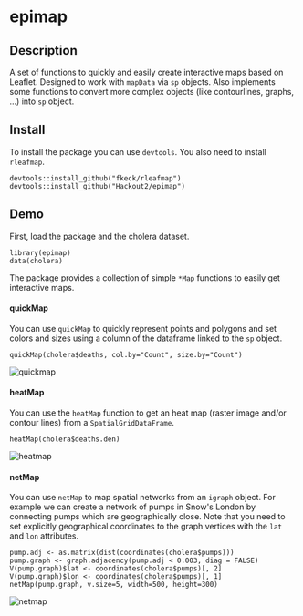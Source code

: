 # epimap

## Description
A set of functions to quickly and easily create interactive maps based on Leaflet. Designed to work with `mapData` via `sp` objects. Also implements some functions to convert more complex objects (like contourlines, graphs, ...) into `sp` object.

## Install
To install the package you can use `devtools`. You also need to install `rleafmap`.

    devtools::install_github("fkeck/rleafmap")
    devtools::install_github("Hackout2/epimap")

## Demo
First, load the package and the cholera dataset.

    library(epimap)
    data(cholera)

The package provides a collection of simple `*Map` functions to easily get interactive maps.

#### quickMap
You can use `quickMap` to quickly represent points and polygons and set colors and sizes using a column of the dataframe linked to the `sp` object.

    quickMap(cholera$deaths, col.by="Count", size.by="Count")

![quickmap](https://cloud.githubusercontent.com/assets/9269625/7374091/9fc6c160-edd0-11e4-8d42-5cdf01face3e.png)

#### heatMap
You can use the `heatMap` function to get an heat map (raster image and/or contour lines) from a `SpatialGridDataFrame`.

    heatMap(cholera$deaths.den)
    
![heatmap](https://cloud.githubusercontent.com/assets/9269625/7374266/81d155a2-edd1-11e4-846e-6a2a12c80de7.png)

#### netMap
You can use `netMap` to map spatial networks from an `igraph` object. For example we can create a network of pumps in Snow's London by connecting pumps which are geographically close. Note that you need to set explicitly geographical coordinates to the graph vertices with the `lat` and `lon` attributes.

    pump.adj <- as.matrix(dist(coordinates(cholera$pumps)))
    pump.graph <- graph.adjacency(pump.adj < 0.003, diag = FALSE)
    V(pump.graph)$lat <- coordinates(cholera$pumps)[, 2]
    V(pump.graph)$lon <- coordinates(cholera$pumps)[, 1]
    netMap(pump.graph, v.size=5, width=500, height=300)

![netmap](https://cloud.githubusercontent.com/assets/9269625/7374270/854e9046-edd1-11e4-956d-f9e7c6e63696.png)

